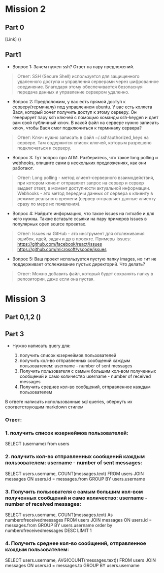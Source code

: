 # Mission 2

## Part 0
[Link] ()

## Part1
- Вопрос 1: Зачем нужен ssh? Ответ на пару предложений.
> Ответ: SSH (Secure Shell) используется для защищенного удаленного доступа и управления серверами через шифрованное соединение. Благодаря этому обеспечивается безопаснуя передача данных и управление сервером удаленно.

- Вопрос 2: Предположим, у вас есть прямой доступ к серверу(терминалу) под управлением ubuntu. У вас есть коллега Вася, который хочет получить доступ к этому серверу. Он генерирует пару ssh ключей с помощью команды ssh-keygen и дает вам свой публичный ключ. В какой файл на сервере нужно записать ключ, чтобы Вася смог подключиться к терминалу сервера?
> Ответ: Ключ нужно записать в файл ~/.ssh/authorized_keys на сервере. Там содержится список ключей, которым разрешено подключаться к серверу.

- Вопрос 3: Тут вопрос про АПИ. Разберитесь, что такое long polling и webhooks, опишите сами в нескольких предложениях, как они работают.
> Ответ: Long polling - метод клиент-серверного взаимодействия, при котором клиент отправляет запрос на сервер и сервер выдает ответ, в момент доступности актуальной информации. Webhooks - это метод передачи данных от сервера к клиенту в режиме реального времени (сервер отправляет данные клиенту сразу по мере их появления).

- Вопрос 4: Найдите информацию, что такое issues на гитхабе и для чего нужны. Также вставьте ссылки на пару примеров issues в популярных open source проектах.
> Ответ: Issues на GitHub - это инструмент для отслеживания ошибок, идей, задач и др в проекте.
> Примеры issues:
> https://github.com/facebook/react/issues
> https://github.com/microsoft/vscode/issues

- Вопрос 5:  Ваш проект используется пустую папку images, но гит не поддерживает отслеживание пустых директорий. Что делать?
> Ответ: Можно добавить файл, который будет сохранять папку в репозитории, даже если она пустая.



# Mission 3
## Part 0,1,2 ()

## Part 3
- Нужно написать query для:

  1. получить список юзернеймов пользователей
  2. получить кол-во отправленных сообщений каждым пользователем:
     username - number of sent messages
  3. Получить пользователя с самым большим кол-вом полученных сообщений и само количество
     username - number of received messages   
  4. Получить среднее кол-во сообщений, отправленное каждым пользователем

В ответе написать использованные sql queries, обернуть их соответствующим markdown стилем

### Ответ:
### 1. получить список юзернеймов пользователей: 
SELECT (username) from users

### 2. получить кол-во отправленных сообщений каждым пользователем: username - number of sent messages:
SELECT users.username, COUNT(messages.text) FROM users JOIN messages ON users.id = messages.from GROUP BY users.username

### 3. Получить пользователя с самым большим кол-вом полученных сообщений и само количество: username - number of received messages:
SELECT users.username, COUNT(messages.text) As numberofreceivedmessages FROM users JOIN messages ON users.id = messages.from GROUP BY users.username order by numberofreceivedmessages DESC LIMIT 1

### 4. Получить среднее кол-во сообщений, отправленное каждым пользователем:
SELECT users.username, AVG(COUNT(messages.text)) FROM users JOIN messages ON users.id = messages.to GROUP BY users.username
